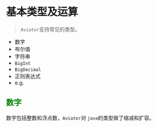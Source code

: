 # 基本类型及运算

> `Aviator`支持常见的类型。

- 数字
- 布尔值
- 字符串
- `BigInt`
- `BigDecimal`
- 正则表达式
- e.g.

## <font color="green">数字</font>

数字包括整数和浮点数，` Aviator `对 ` java `的类型做了缩减和扩容。

